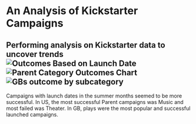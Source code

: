 # An Analysis of Kickstarter Campaigns
Performing analysis on Kickstarter data to uncover trends
![Outcomes Based on Launch Date](https://user-images.githubusercontent.com/102007304/160249010-355fdbe2-5877-46c6-b271-26fe3b70a193.png)
![Parent Category Outcomes Chart](https://user-images.githubusercontent.com/102007304/160249024-e5819d90-1a13-417a-9d39-cb64dcecd77c.png)
![GBs outcome by subcategory](https://user-images.githubusercontent.com/102007304/160249475-8d5c765b-e17b-4180-a27a-b0e7591f91e6.png)
---
Campaigns with launch dates in the summer months seemed to be more successful. 
In US, the most successful Parent campaigns was Music and most failed was Theater. 
In GB, plays were the most popular and successful launched campaigns. 
